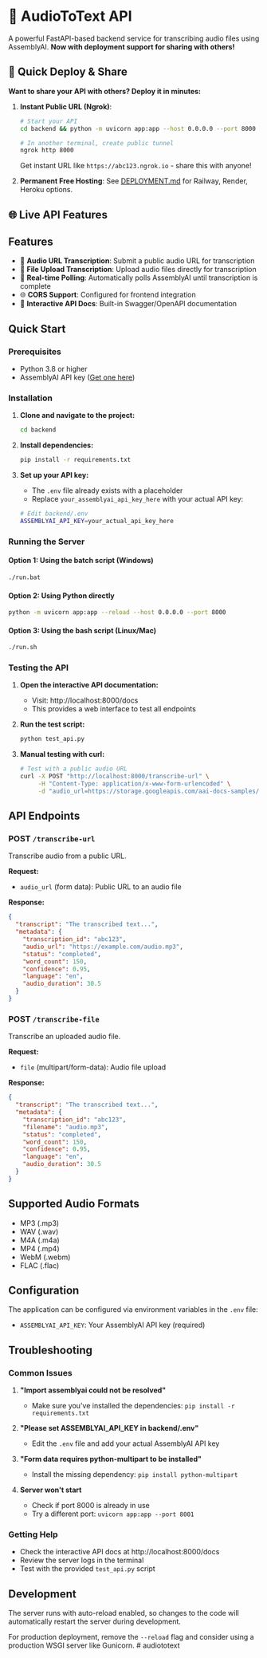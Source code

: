 # 🎵 AudioToText API

A powerful FastAPI-based backend service for transcribing audio files using AssemblyAI.
**Now with deployment support for sharing with others!**

## 🚀 Quick Deploy & Share

**Want to share your API with others? Deploy it in minutes:**

1. **Instant Public URL (Ngrok)**:
   ```bash
   # Start your API
   cd backend && python -m uvicorn app:app --host 0.0.0.0 --port 8000

   # In another terminal, create public tunnel
   ngrok http 8000
   ```
   Get instant URL like `https://abc123.ngrok.io` - share this with anyone!

2. **Permanent Free Hosting**: See [DEPLOYMENT.md](DEPLOYMENT.md) for Railway, Render, Heroku options.

## 🌐 Live API Features

## Features

- 🎵 **Audio URL Transcription**: Submit a public audio URL for transcription
- 📁 **File Upload Transcription**: Upload audio files directly for transcription
- 🔄 **Real-time Polling**: Automatically polls AssemblyAI until transcription is complete
- 🌐 **CORS Support**: Configured for frontend integration
- 📖 **Interactive API Docs**: Built-in Swagger/OpenAPI documentation

## Quick Start

### Prerequisites

- Python 3.8 or higher
- AssemblyAI API key ([Get one here](https://www.assemblyai.com/dashboard/))

### Installation

1. **Clone and navigate to the project:**
   ```bash
   cd backend
   ```

2. **Install dependencies:**
   ```bash
   pip install -r requirements.txt
   ```

3. **Set up your API key:**
   - The `.env` file already exists with a placeholder
   - Replace `your_assemblyai_api_key_here` with your actual API key:
   ```bash
   # Edit backend/.env
   ASSEMBLYAI_API_KEY=your_actual_api_key_here
   ```

### Running the Server

#### Option 1: Using the batch script (Windows)
```bash
./run.bat
```

#### Option 2: Using Python directly
```bash
python -m uvicorn app:app --reload --host 0.0.0.0 --port 8000
```

#### Option 3: Using the bash script (Linux/Mac)
```bash
./run.sh
```

### Testing the API

1. **Open the interactive API documentation:**
   - Visit: http://localhost:8000/docs
   - This provides a web interface to test all endpoints

2. **Run the test script:**
   ```bash
   python test_api.py
   ```

3. **Manual testing with curl:**
   ```bash
   # Test with a public audio URL
   curl -X POST "http://localhost:8000/transcribe-url" \
        -H "Content-Type: application/x-www-form-urlencoded" \
        -d "audio_url=https://storage.googleapis.com/aai-docs-samples/nbc.wav"
   ```

## API Endpoints

### POST `/transcribe-url`
Transcribe audio from a public URL.

**Request:**
- `audio_url` (form data): Public URL to an audio file

**Response:**
```json
{
  "transcript": "The transcribed text...",
  "metadata": {
    "transcription_id": "abc123",
    "audio_url": "https://example.com/audio.mp3",
    "status": "completed",
    "word_count": 150,
    "confidence": 0.95,
    "language": "en",
    "audio_duration": 30.5
  }
}
```

### POST `/transcribe-file`
Transcribe an uploaded audio file.

**Request:**
- `file` (multipart/form-data): Audio file upload

**Response:**
```json
{
  "transcript": "The transcribed text...",
  "metadata": {
    "transcription_id": "abc123",
    "filename": "audio.mp3",
    "status": "completed",
    "word_count": 150,
    "confidence": 0.95,
    "language": "en",
    "audio_duration": 30.5
  }
}
```

## Supported Audio Formats

- MP3 (.mp3)
- WAV (.wav)
- M4A (.m4a)
- MP4 (.mp4)
- WebM (.webm)
- FLAC (.flac)

## Configuration

The application can be configured via environment variables in the `.env` file:

- `ASSEMBLYAI_API_KEY`: Your AssemblyAI API key (required)

## Troubleshooting

### Common Issues

1. **"Import assemblyai could not be resolved"**
   - Make sure you've installed the dependencies: `pip install -r requirements.txt`

2. **"Please set ASSEMBLYAI_API_KEY in backend/.env"**
   - Edit the `.env` file and add your actual AssemblyAI API key

3. **"Form data requires python-multipart to be installed"**
   - Install the missing dependency: `pip install python-multipart`

4. **Server won't start**
   - Check if port 8000 is already in use
   - Try a different port: `uvicorn app:app --port 8001`

### Getting Help

- Check the interactive API docs at http://localhost:8000/docs
- Review the server logs in the terminal
- Test with the provided `test_api.py` script

## Development

The server runs with auto-reload enabled, so changes to the code will automatically restart the server during development.

For production deployment, remove the `--reload` flag and consider using a production WSGI server like Gunicorn.
#   a u d i o t o t e x t  
 